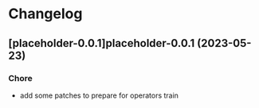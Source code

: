 # Changelog



## [placeholder-0.0.1]placeholder-0.0.1 (2023-05-23)

### Chore

- add some patches to prepare for operators train
  
  